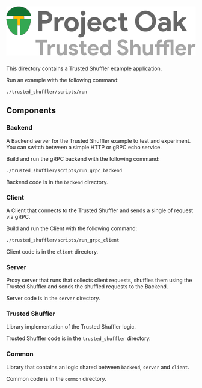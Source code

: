<!-- Oak Logo Start -->
<!-- An HTML element is intentionally used since GitHub recommends this approach to handle different images in dark/light modes. Ref: https://docs.github.com/en/get-started/writing-on-github/getting-started-with-writing-and-formatting-on-github/basic-writing-and-formatting-syntax#specifying-the-theme-an-image-is-shown-to -->
<!-- markdownlint-disable-next-line MD033 -->
<h1><picture><source media="(prefers-color-scheme: dark)" srcset="/docs/oak-logo/svgs/oak-trusted-shuffler-negative-colour.svg?sanitize=true"><source media="(prefers-color-scheme: light)" srcset="/docs/oak-logo/svgs/oak-trusted-shuffler.svg?sanitize=true"><img alt="Project Oak Trusted Shuffler Logo" src="/docs/oak-logo/svgs/oak-trusted-shuffler.svg?sanitize=true"></picture></h1>
<!-- Oak Trusted Shuffler Logo End -->

This directory contains a Trusted Shuffler example application.

Run an example with the following command:

```bash
./trusted_shuffler/scripts/run
```

## Components

### Backend

A Backend server for the Trusted Shuffler example to test and experiment. You
can switch between a simple HTTP or gRPC echo service.

Build and run the gRPC backend with the following command:

```bash
./trusted_shuffler/scripts/run_grpc_backend
```

Backend code is in the `backend` directory.

### Client

A Client that connects to the Trusted Shuffler and sends a single of request via
gRPC.

Build and run the Client with the following command:

```bash
./trusted_shuffler/scripts/run_grpc_client
```

Client code is in the `client` directory.

### Server

Proxy server that runs that collects client requests, shuffles them using the
Trusted Shuffler and sends the shuffled requests to the Backend.

Server code is in the `server` directory.

### Trusted Shuffler

Library implementation of the Trusted Shuffler logic.

Trusted Shuffler code is in the `trusted_shuffler` directory.

### Common

Library that contains an logic shared between `backend`, `server` and `client`.

Common code is in the `common` directory.
